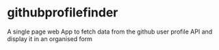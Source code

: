 # githubprofilefinder
A single page web App to fetch data from the github user profile API and display it in an organised form

